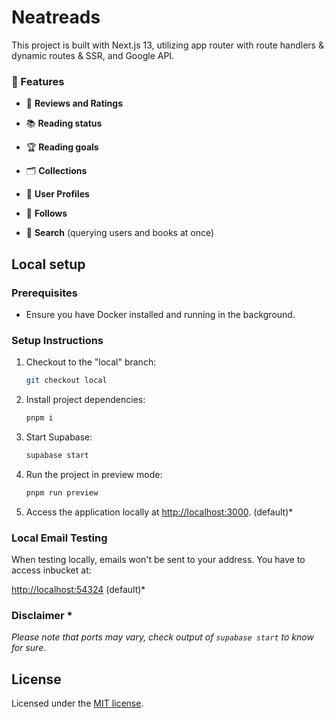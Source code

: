 # Neatreads

This project is built with Next.js 13, utilizing app router with route handlers & dynamic routes & SSR, and Google API.

### 🚀 Features

- 🌟 **Reviews and Ratings**

- 📚 **Reading status**

- 🏆 **Reading goals**

- 🗂 **Collections**

- 🤵 **User Profiles**
  
- 👥 **Follows**

- 🔎 **Search** (querying users and books at once)

## Local setup

### Prerequisites

- Ensure you have Docker installed and running in the background.

### Setup Instructions

1. Checkout to the "local" branch:

    ```bash
    git checkout local
    ```

2. Install project dependencies:

    ```bash
    pnpm i
    ```

3. Start Supabase:

    ```bash
    supabase start
    ```

4. Run the project in preview mode:

    ```bash
    pnpm run preview
    ```
    
4. Access the application locally at [http://localhost:3000](http://localhost:3000). (default)*

### Local Email Testing

When testing locally, emails won't be sent to your address. You have to access inbucket at:

[http://localhost:54324](http://localhost:54324) (default)*

### Disclaimer *

*Please note that ports may vary, check output of ``supabase start`` to know for sure.*

## License

Licensed under the [MIT license](https://github.com/shadcn/ui/blob/main/LICENSE.md).
